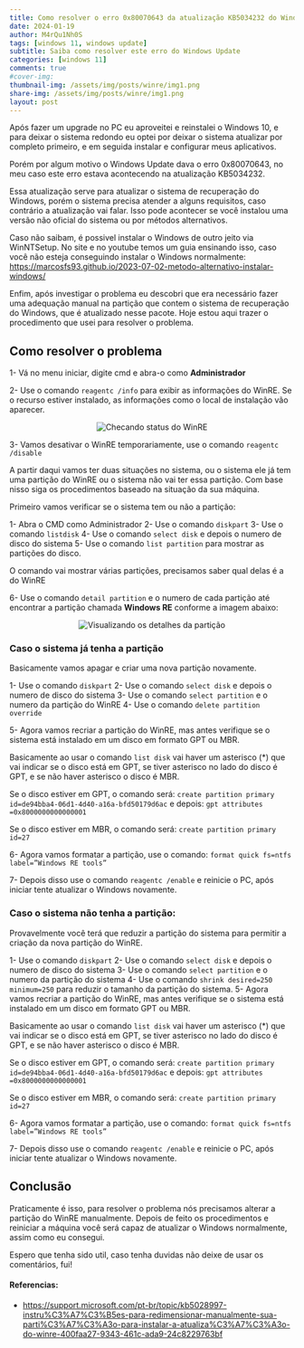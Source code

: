 ```yaml
---
title: Como resolver o erro 0x80070643 da atualização KB5034232 do Windows 10
date: 2024-01-19
author: M4rQu1Nh0S
tags: [windows 11, windows update]
subtitle: Saiba como resolver este erro do Windows Update
categories: [windows 11]
comments: true
#cover-img: 
thumbnail-img: /assets/img/posts/winre/img1.png
share-img: /assets/img/posts/winre/img1.png
layout: post
---
```

Após fazer um upgrade no PC eu aproveitei e reinstalei o Windows 10, e para deixar o sistema redondo eu optei por deixar o sistema atualizar por completo primeiro, e em seguida instalar e configurar meus aplicativos.

Porém por algum motivo o Windows Update dava o erro 0x80070643, no meu caso este erro estava acontecendo na atualização KB5034232.

Essa atualização serve para atualizar o sistema de recuperação do Windows, porém o sistema precisa atender a alguns requisitos, caso contrário a atualização vai falar. Isso pode acontecer se você instalou uma versão não oficial do sistema ou por métodos alternativos.

Caso não saibam, é possivel instalar o Windows de outro jeito via WinNTSetup. No site e no youtube temos um guia ensinando isso, caso você não esteja conseguindo instalar o Windows normalmente: https://marcosfs93.github.io/2023-07-02-metodo-alternativo-instalar-windows/

Enfim, após investigar o problema eu descobri que era necessário fazer uma adequação manual na partição que contem o sistema de recuperação do Windows, que é atualizado nesse pacote. Hoje estou aqui trazer o procedimento que usei para resolver o problema.

## Como resolver o problema
1- Vá no menu iniciar, digite cmd e abra-o como **Administrador**

2- Use o comando `reagentc /info` para exibir as informações do WinRE.
Se o recurso estiver instalado, as informações como o local de instalação vão aparecer.

<p align='center'><img alt='Checando status do WinRE' src="https://marcosfs93.github.io/assets/img/posts/winre/img1.png"/></p>

3- Vamos desativar o WinRE temporariamente, use o comando `reagentc /disable`

A partir daqui vamos ter duas situações no sistema, ou o sistema ele já tem uma partição do WinRE ou o sistema não vai ter essa partição. Com base nisso siga os procedimentos baseado na situação da sua máquina.

Primeiro vamos verificar se o sistema tem ou não a partição:

1- Abra o CMD como Administrador
2- Use o comando `diskpart`
3- Use o comando `listdisk`
4- Use o comando `select disk` e depois o numero de disco do sistema
5- Use o comando `list partition` para mostrar as partições do disco.

O comando vai mostrar várias partições, precisamos saber qual delas é a do WinRE

6- Use o comando `detail partition` e o numero de cada partição até encontrar a partição chamada **Windows RE** conforme a imagem abaixo:

<p align='center'><img alt='Visualizando os detalhes da partição' src="https://marcosfs93.github.io/assets/img/posts/winre/img2.png"/></p>

### Caso o sistema já tenha a partição
Basicamente vamos apagar e criar uma nova partição novamente.

1- Use o comando `diskpart`
2- Use o comando `select disk` e depois o numero de disco do sistema
3- Use o comando `select partition` e o numero da partição do WinRE
4- Use o comando `delete partition override`

5- Agora vamos recriar a partição do WinRE, mas antes verifique se o sistema está instalado em um disco em formato GPT ou MBR.

Basicamente ao usar o comando `list disk` vai haver um asterisco (*) que vai indicar se o disco está em GPT, se tiver asterisco no lado do disco é GPT, e se não haver asterisco o disco é MBR.

Se o disco estiver em GPT, o comando será:
`create partition primary id=de94bba4-06d1-4d40-a16a-bfd50179d6ac`
e depois:
`gpt attributes =0x8000000000000001`

Se o disco estiver em MBR, o comando será:
`create partition primary id=27`

6- Agora vamos formatar a partição, use o comando:
`format quick fs=ntfs label=”Windows RE tools”`

7- Depois disso use o comando `reagentc /enable` e reinicie o PC, após iniciar tente atualizar o Windows novamente.

### Caso o sistema não tenha a partição:
Provavelmente você terá que reduzir a partição do sistema para permitir a criação da nova partição do WinRE.

1- Use o comando `diskpart`
2- Use o comando `select disk` e depois o numero de disco do sistema
3- Use o comando `select partition` e o numero da partição do sistema
4- Use o comando `shrink desired=250 minimum=250` para reduzir o tamanho da partição do sistema.
5- Agora vamos recriar a partição do WinRE, mas antes verifique se o sistema está instalado em um disco em formato GPT ou MBR.

Basicamente ao usar o comando `list disk` vai haver um asterisco (*) que vai indicar se o disco está em GPT, se tiver asterisco no lado do disco é GPT, e se não haver asterisco o disco é MBR.

Se o disco estiver em GPT, o comando será:
`create partition primary id=de94bba4-06d1-4d40-a16a-bfd50179d6ac`
e depois:
`gpt attributes =0x8000000000000001`

Se o disco estiver em MBR, o comando será:
`create partition primary id=27`

6- Agora vamos formatar a partição, use o comando:
`format quick fs=ntfs label=”Windows RE tools”`

7- Depois disso use o comando `reagentc /enable` e reinicie o PC, após iniciar tente atualizar o Windows novamente.

## Conclusão
Praticamente é isso, para resolver o problema nós precisamos alterar a partição do WinRE manualmente. Depois de feito os procedimentos e reiniciar a máquina você será capaz de atualizar o Windows normalmente, assim como eu consegui.

Espero que tenha sido util, caso tenha duvidas não deixe de usar os comentários, fui!

#### Referencias:
- https://support.microsoft.com/pt-br/topic/kb5028997-instru%C3%A7%C3%B5es-para-redimensionar-manualmente-sua-parti%C3%A7%C3%A3o-para-instalar-a-atualiza%C3%A7%C3%A3o-do-winre-400faa27-9343-461c-ada9-24c8229763bf